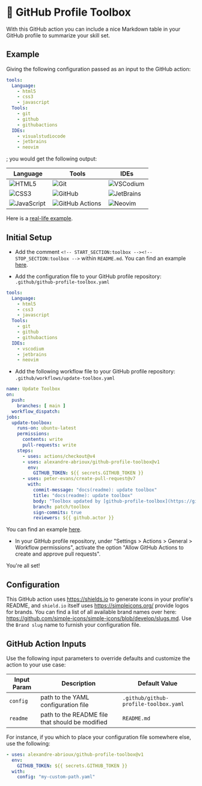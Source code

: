 # 🔧 GitHub Profile Toolbox

With this GitHub action you can include a nice Markdown table in your GitHub profile
to summarize your skill set.

## Example

Giving the following configuration passed as an input to the GitHub action:

```yaml
tools:
  Language:
    - html5
    - css3
    - javascript
  Tools:
    - git
    - github
    - githubactions
  IDEs:
    - visualstudiocode
    - jetbrains
    - neovim
```

; you would get the following output:

<!-- START_SECTION:toolbox -->
<!-- Generated by github-profile-toolbox GitHub action -->
|Language|Tools|IDEs|
|-|-|-|
|[<img align="left" alt="HTML5" src="https://img.shields.io/badge/-HTML5-E34F26?logo=html5&logoColor=white">](#)|[<img align="left" alt="Git" src="https://img.shields.io/badge/-Git-F05032?logo=git&logoColor=white">](#)|[<img align="left" alt="VSCodium" src="https://img.shields.io/badge/-VSCodium-2F80ED?logo=vscodium&logoColor=white">](#)|
|[<img align="left" alt="CSS3" src="https://img.shields.io/badge/-CSS3-1572B6?logo=css3&logoColor=white">](#)|[<img align="left" alt="GitHub" src="https://img.shields.io/badge/-GitHub-181717?logo=github&logoColor=white">](#)|[<img align="left" alt="JetBrains" src="https://img.shields.io/badge/-JetBrains-000000?logo=jetbrains&logoColor=white">](#)|
|[<img align="left" alt="JavaScript" src="https://img.shields.io/badge/-JavaScript-F7DF1E?logo=javascript&logoColor=black">](#)|[<img align="left" alt="GitHub Actions" src="https://img.shields.io/badge/-GitHub Actions-2088FF?logo=githubactions&logoColor=white">](#)|[<img align="left" alt="Neovim" src="https://img.shields.io/badge/-Neovim-57A143?logo=neovim&logoColor=white">](#)|
<!-- STOP_SECTION:toolbox -->

Here is a
[real-life example](https://github.com/alexandre-abrioux#hammer_and_wrench-toolbox).

## Initial Setup

- Add the comment `<!-- START_SECTION:toolbox --><!-- STOP_SECTION:toolbox -->` within `README.md`.
  You can find an example
  [here](https://github.com/alexandre-abrioux/alexandre-abrioux/blob/main/README.md?plain=1).

- Add the configuration file to your GitHub profile repository:
  `.github/github-profile-toolbox.yaml`

```yaml
tools:
  Language:
    - html5
    - css3
    - javascript
  Tools:
    - git
    - github
    - githubactions
  IDEs:
    - vscodium
    - jetbrains
    - neovim
```

- Add the following workflow file to your GitHub profile repository:
  `.github/workflows/update-toolbox.yaml`

```yaml
name: Update Toolbox
on:
  push:
    branches: [ main ]
  workflow_dispatch:
jobs:
  update-toolbox:
    runs-on: ubuntu-latest
    permissions:
      contents: write
      pull-requests: write
    steps:
      - uses: actions/checkout@v4
      - uses: alexandre-abrioux/github-profile-toolbox@v1
        env:
          GITHUB_TOKEN: ${{ secrets.GITHUB_TOKEN }}
      - uses: peter-evans/create-pull-request@v7
        with:
          commit-message: "docs(readme): update toolbox"
          title: "docs(readme): update toolbox"
          body: "Toolbox updated by [github-profile-toolbox](https://github.com/alexandre-abrioux/github-profile-toolbox) GitHub action"
          branch: patch/toolbox
          sign-commits: true
          reviewers: ${{ github.actor }}
```

You can find an example
[here](https://github.com/alexandre-abrioux/alexandre-abrioux/blob/main/.github/workflows/update-toolbox.yaml).

- In your GitHub profile repository, under "Settings > Actions > General > Workflow permissions",
  activate the option "Allow GitHub Actions to create and approve pull requests".

You're all set!

## Configuration

This GitHub action uses https://shields.io to generate icons in your profile's README,
and `shield.io` itself uses https://simpleicons.org/ provide logos for brands.
You can find a list of all available brand names over here:
https://github.com/simple-icons/simple-icons/blob/develop/slugs.md.
Use the `Brand slug` name to furnish your configuration file.

## GitHub Action Inputs

Use the following input parameters to override defaults and customize the action to your use case:

| Input Param | Description                                     | Default Value                         |
|-------------|-------------------------------------------------|---------------------------------------|
| `config`    | path to the YAML configuration file             | `.github/github-profile-toolbox.yaml` |
| `readme`    | path to the README file that should be modified | `README.md`                           |

For instance, if you which to place your configuration file somewhere else, use the following:

```yaml
- uses: alexandre-abrioux/github-profile-toolbox@v1
  env:
    GITHUB_TOKEN: ${{ secrets.GITHUB_TOKEN }}
  with:
    config: "my-custom-path.yaml"
```
